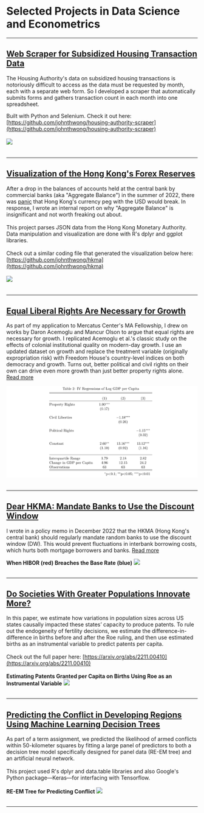 # Selected Projects in Data Science and Econometrics

---

## [Web Scraper for Subsidized Housing Transaction Data](https://github.com/johnthwong/housing-authority-scraper)
The Housing Authority's data on subsidized housing transactions is notoriously difficult to access as the data must be requested by month, each with a separate web form. So I developed a scraper that automatically submits forms and gathers transaction count in each month into one spreadsheet. 

Built with Python and Selenium. Check it out here: [https://github.com/johnthwong/housing-authority-scraper](https://github.com/johnthwong/housing-authority-scraper)
<br>
<br>
<img src="images/thumbnail_ha_scraper.png"/>
<br>
<br>

---

## [Visualization of the Hong Kong's Forex Reserves](https://github.com/johnthwong/hkma)
After a drop in the balances of accounts held at the central bank by commercial banks (aka "Aggregate Balance") in the summer of 2022, there was [panic](https://www.bloomberg.com/news/articles/2022-07-26/hong-kong-liquidity-shrinks-50-since-may-amid-currency-defense) that Hong Kong's currency peg with the USD would break. In response, I wrote an internal report on why "Aggregate Balance" is insignificant and not worth freaking out about.
<br>
<br>
This project parses JSON data from the Hong Kong Monetary Authority. Data manipulation and visualization are done with R's dplyr and ggplot libraries.
<br>
<br>
Check out a similar coding file that generated the visualization below here: [https://github.com/johnthwong/hkma](https://github.com/johnthwong/hkma)
<br>
<br>
<img src="images/thumbnail_viz_reserves.png"/>
<br>
<br>

---

## [Equal Liberal Rights Are Necessary for Growth](https://johnthwong.github.io/page_ajr)
As part of my application to Mercatus Center's MA Fellowship, I drew on works by Daron Acemoglu and Mancur Olson to argue that equal rights are necessary for growth. I replicated Acemoglu et al.'s classic study on the effects of colonial institutional quality on modern-day growth. I use an updated dataset on growth and replace the treatment variable (originally expropriation risk) with Freedom House's country-level indices on both democracy and growth. Turns out, better political and civil rights on their own can drive even more growth than just better property rights alone. [Read more](https://johnthwong.github.io/page_ajr)

<img src="images/thumbnail_ajr_table_2_small.png?raw=true"/>
<br>
<br>

---

## [Dear HKMA: Mandate Banks to Use the Discount Window](https://johnthwong.github.io/page_dw)
I wrote in a policy memo in December 2022 that the HKMA (Hong Kong's central bank) should regularly mandate random banks to use the discount window (DW). This would prevent fluctuations in interbank borrowing costs, which hurts both mortgage borrowers and banks. [Read more](https://johnthwong.github.io/page_dw)

**When HIBOR (red) Breaches the Base Rate (blue)**
<img src="images/thumbnail_dw_1.png"/>
<br>
<br>

---

## [Do Societies With Greater Populations Innovate More?](https://arxiv.org/abs/2211.00410)
In this paper, we estimate how variations in population sizes across US states causally impacted these states’ capacity to produce patents. To rule out the endogeneity of fertility decisions, we estimate the difference-in-difference in births before and after the Roe ruling, and then use estimated births as an instrumental variable to predict patents per capita.
<br>
<br>
Check out the full paper here: [https://arxiv.org/abs/2211.00410](https://arxiv.org/abs/2211.00410)
<br>
<br>
**Estimating Patents Granted per Capita on Births Using Roe as an Instrumental Variable**
<img src="images/thumbnail_roe_2.png"/>
<br>
<br>

---

## [Predicting the Conflict in Developing Regions Using Machine Learning Decision Trees](https://johnthwong.github.io/pdf/Li_Wong_Pye_Ling_Conflict_Prediction.pdf)
As part of a term assignment, we predicted the likelihood of armed conflicts within 50-kilometer squares by fitting a large panel of predictors to both a decision tree model specifically designed for panel data (RE-EM tree) and an artificial neural network. 
<br>
<br>
This project used R's dplyr and data.table libraries and also Google's Python package—Keras—for interfacing with Tensorflow.
<br>
<br>
**RE-EM Tree for Predicting Conflict**
<img src="images/thumbnail_conflict_pred.png"/>
<br>
<br>

---
